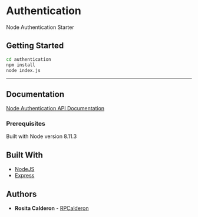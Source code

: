 # Authentication

Node Authentication Starter

## Getting Started

```sh
cd authentication
npm install
node index.js
```

---

## Documentation

[Node Authentication API Documentation](http://nodeauthentication.docs.apiary.io)

### Prerequisites

Built with Node version 8.11.3

## Built With

- [NodeJS](http://www.nodejs.org/)
- [Express](http://expressjs.com/)

## Authors

- **Rosita Calderon** - [RPCalderon](https://github.com/rpcalderon)

